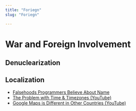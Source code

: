 ```yaml
---
title: "Foriegn"
slug: "Foriegn"

---
```


# War and Foreign Involvement

## Denuclearization

## Localization

* [Falsehoods Programmers Believe About Name](https://shinesolutions.com/2018/01/08/falsehoods-programmers-believe-about-names-with-examples/)
* [The Problem with Time & Timezones (YouTube)](https://www.youtube.com/watch?v=-5wpm-gesOY)
* [Google Maps is Different in Other Countries (YouTube)](https://www.youtube.com/watch?v=q9ZMub2UrKU)

